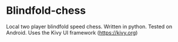 # Blindfold-chess
Local two player blindfold speed chess.
Written in python.  Tested on Android.
Uses the Kivy UI framework (https://kivy.org)
